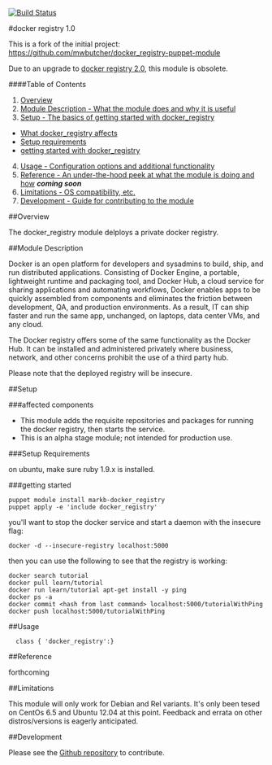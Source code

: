 [![Build Status](https://travis-ci.org/oloc/puppet-docker_registry.png)](https://travis-ci.org/oloc/puppet-docker_registry)

#docker registry 1.0

This is a fork of the initial project:
 https://github.com/mwbutcher/docker_registry-puppet-module

Due to an upgrade to [docker registry 2.0](https://docs.docker.com/registry/), this module is obsolete.

####Table of Contents

1. [Overview](#overview)
2. [Module Description - What the module does and why it is useful](#module-description)
3. [Setup - The basics of getting started with docker_registry](#setup)
 * [What docker_registry affects](#affected-components)
 * [Setup requirements](#setup-requirements)
 * [getting started with docker_registry](#getting-started)
4. [Usage - Configuration options and additional functionality](#usage)
5. [Reference - An under-the-hood peek at what the module is doing and how](#reference) ***coming soon***
5. [Limitations - OS compatibility, etc.](#limitations)
6. [Development - Guide for contributing to the module](#development)

##Overview

The docker_registry module delploys a private docker registry.

##Module Description

Docker is an open platform for developers and sysadmins to build, ship, and run distributed applications. Consisting of Docker Engine, a portable, lightweight runtime and packaging tool, and Docker Hub, a cloud service for sharing applications and automating workflows, Docker enables apps to be quickly assembled from components and eliminates the friction between development, QA, and production environments. As a result, IT can ship faster and run the same app, unchanged, on laptops, data center VMs, and any cloud.

The Docker registry offers some of the same functionality as the Docker Hub.  It can be installed and administered privately where business, network, and other concerns prohibit the use of a third party hub.

Please note that the deployed registry will be insecure.

##Setup

###affected components

* This module adds the requisite repositories and packages for running the docker registry, then starts the service.
* This is an alpha stage module; not intended for production use.

###Setup Requirements

on ubuntu, make sure ruby 1.9.x is installed.

###getting started

```
puppet module install markb-docker_registry
puppet apply -e 'include docker_registry'
```


you'll want to stop the docker service and start a daemon with the insecure flag:
```
docker -d --insecure-registry localhost:5000
```

then you can use the following to see that the registry is working:
```
docker search tutorial
docker pull learn/tutorial
docker run learn/tutorial apt-get install -y ping
docker ps -a
docker commit <hash from last command> localhost:5000/tutorialWithPing
docker push localhost:5000/tutorialWithPing
```

##Usage

```
  class { 'docker_registry':}
```

##Reference

forthcoming

##Limitations

This module will only work for Debian and Rel variants.  It's only been tesed on CentOs 6.5 and Ubuntu 12.04 at this point.  Feedback and errata on other distros/versions is eagerly anticipated.

##Development

Please see the [Github repository](https://github.com/mwbutcher/docker_registry-puppet-module) to contribute.
